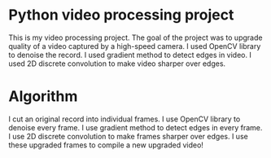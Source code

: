 # Python video processing project

This is my video processing project.
The goal of the project was to upgrade quality of a video captured by a high-speed camera.
I used OpenCV library to denoise the record.
I used gradient method to detect edges in video.
I used 2D discrete convolution to make video sharper over edges.

# Algorithm
I cut an original record into individual frames.
I use OpenCV library to denoise every frame.
I use gradient method to detect edges in every frame.
I use 2D discrete convolution to make frames sharper over edges.
I use these upgraded frames to compile a new upgraded video!
